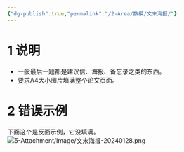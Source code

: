 ```yaml
---
{"dg-publish":true,"permalink":"/2-Area/数模/文末海报/"}
---
```


# 1 说明
- 一般最后一题都是建议信、海报、备忘录之类的东西。
- 要求A4大小图片填满整个论文页面。
# 2 错误示例
下面这个是反面示例，它没填满。
![5-Attachment/Image/文末海报-20240128.png](/img/user/5-Attachment/Image/%E6%96%87%E6%9C%AB%E6%B5%B7%E6%8A%A5-20240128.png)